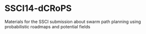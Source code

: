 SSCI14-dCRoPS
=============

Materials for the SSCI submission about swarm path planning using probabilistic roadmaps and potential fields
